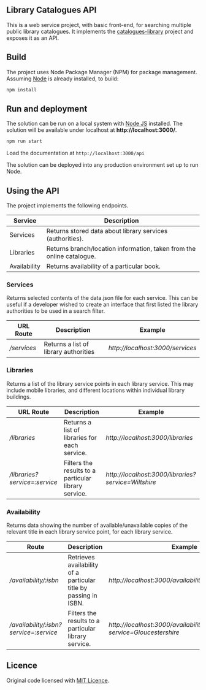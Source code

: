 ## Library Catalogues API

This is a web service project, with basic front-end, for searching multiple public library catalogues. It implements the [catalogues-library](https://github.com/LibrariesHacked/catalogues-library) project and exposes it as an API.

## Build

The project uses Node Package Manager (NPM) for package management. Assuming [Node](https://nodejs.org/en/) is already installed, to build:

```bash
npm install
```

## Run and deployment

The solution can be run on a local system with [Node JS](https://nodejs.org/) installed. The solution will be available under localhost at **http://localhost:3000/**.

```bash
npm run start
```

Load the documentation at ```http://localhost:3000/api```

The solution can be deployed into any production environment set up to run Node.

## Using the API

The project implements the following endpoints.

| Service | Description |
| ------- | ----------- |
| Services | Returns stored data about library services (authorities). |
| Libraries | Returns branch/location information, taken from the online catalogue. |
| Availability | Returns availability of a particular book. |

### Services

Returns selected contents of the data.json file for each service. This can be useful if a developer wished to create an interface that first listed the library authorities to be used in a search filter.

| URL Route | Description | Example |
| ----- | ----------- | ------- |
| */services* | Returns a list of library authorities | *http://localhost:3000/services* |

### Libraries

Returns a list of the library service points in each library service. This may include mobile libraries, and different locations within individual library buildings.

| URL Route | Description | Example |
| ----- | ----------- | ------- |
| */libraries* | Returns a list of libraries for each service. | *http://localhost:3000/libraries* |
| */libraries?service=:service* | Filters the results to a particular library service. | *http://localhost:3000/libraries?service=Wiltshire* |

### Availability

Returns data showing the number of available/unavailable copies of the relevant title in each library service point, for each library service.

| Route | Description | Example |
| ----- | ----------- | ------- |
| */availability/:isbn* | Retrieves availability of a particular title by passing in ISBN.  | *http://localhost:3000/availability/9780747538493* |
| */availability/:isbn?service=:service* | Filters the results to a particular library service. | *http://localhost:3000/availability/9780747538493?service=Gloucestershire* |

## Licence

Original code licensed with [MIT Licence](Licence.md).
